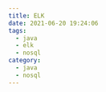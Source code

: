 ```yaml
---
title: ELK
date: 2021-06-20 19:24:06
tags:
  - java
  - elk
  - nosql
category:
  - java
  - nosql
---
```


